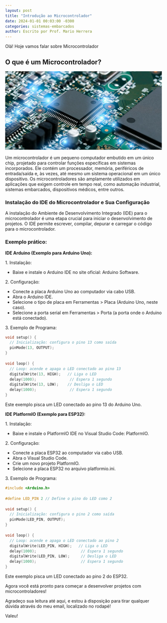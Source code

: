 ```yaml
---
layout: post
title: "Introdução ao Microcontrolador"
date: 2024-01-01 00:03:00 -0300
categories: sistemas-embarcados
author: Escrito por Prof. Mario Herrera
---
```


Olá! Hoje vamos falar sobre Microcontrolador

## O que é um Microcontrolador?


![](https://github.com/mariopuebla17/blog/blob/main/_images/202401/se.jpg?raw=true)

Um microcontrolador é um pequeno computador embutido em um único chip, projetado para controlar funções específicas em sistemas incorporados. Ele contém um processador, memória, periféricos de entrada/saída e, às vezes, até mesmo um sistema operacional em um único dispositivo. Os microcontroladores são amplamente utilizados em aplicações que exigem controle em tempo real, como automação industrial, sistemas embarcados, dispositivos médicos, entre outros.

### Instalação do IDE do Microcontrolador e Sua Configuração

A instalação do Ambiente de Desenvolvimento Integrado (IDE) para o microcontrolador é uma etapa crucial para iniciar o desenvolvimento de projetos. O IDE permite escrever, compilar, depurar e carregar o código para o microcontrolador.

### Exemplo prático:

**IDE Arduino (Exemplo para Arduino Uno):**

1\. Instalação:
- Baixe e instale o Arduino IDE no site oficial: Arduino Software.

2\. Configuração:
- Conecte a placa Arduino Uno ao computador via cabo USB.
- Abra o Arduino IDE.
- Selecione o tipo de placa em Ferramentas > Placa (Arduino Uno, neste caso).
- Selecione a porta serial em Ferramentas > Porta (a porta onde o Arduino está conectado).

3\. Exemplo de Programa:

```cpp
void setup() {
  // Inicialização: configura o pino 13 como saída
  pinMode(13, OUTPUT);
}

void loop() {
  // Loop: acende e apaga o LED conectado ao pino 13
  digitalWrite(13, HIGH);   // Liga o LED
  delay(1000);               // Espera 1 segundo
  digitalWrite(13, LOW);    // Desliga o LED
  delay(1000);               // Espera 1 segundo
}
```

Este exemplo pisca um LED conectado ao pino 13 do Arduino Uno.

**IDE PlatformIO (Exemplo para ESP32):**

1\. Instalação:
- Baixe e instale o PlatformIO IDE no Visual Studio Code: PlatformIO.

2\. Configuração:
- Conecte a placa ESP32 ao computador via cabo USB.
- Abra o Visual Studio Code.
- Crie um novo projeto PlatformIO.
- Selecione a placa ESP32 no arquivo platformio.ini.

3\. Exemplo de Programa:
``` cpp
#include <Arduino.h>

#define LED_PIN 2 // Define o pino do LED como 2

void setup() {
  // Inicialização: configura o pino 2 como saída
  pinMode(LED_PIN, OUTPUT);
}

void loop() {
  // Loop: acende e apaga o LED conectado ao pino 2
  digitalWrite(LED_PIN, HIGH);   // Liga o LED
  delay(1000);                    // Espera 1 segundo
  digitalWrite(LED_PIN, LOW);     // Desliga o LED
  delay(1000);                    // Espera 1 segundo
}
```

Este exemplo pisca um LED conectado ao pino 2 do ESP32.

Agora você está pronto para começar a desenvolver projetos com microcontroladores!


Agradeço sua leitura até aqui, e estou à disposição para tirar qualquer dúvida através do meu email, localizado no rodapé!

Valeu!
